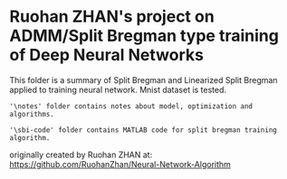 # Ruohan ZHAN's project on ADMM/Split Bregman type training of Deep Neural Networks

This folder is a summary of Split Bregman and Linearized Split Bregman applied to training neural network. Mnist dataset is tested.

	'\notes' folder contains notes about model, optimization and algorithms.

	'\sbi-code' folder contains MATLAB code for split bregman training algorithm.

originally created by Ruohan ZHAN at: https://github.com/RuohanZhan/Neural-Network-Algorithm
